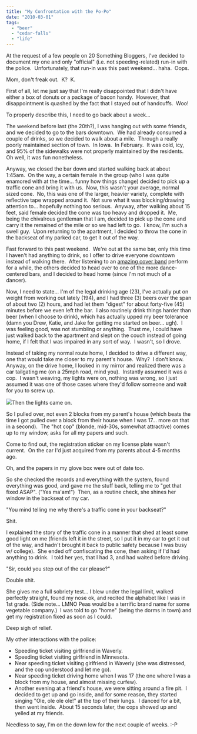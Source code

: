 ```yaml
---
title: "My Confrontation with the Po-Po"
date: "2010-03-01"
tags:
  - "beer"
  - "cedar-falls"
  - "life"
---
```


At the request of a few people on 20 Something Bloggers, I've decided to document my one and only "official" (i.e. not speeding-related) run-in with the police.  Unfortunately, that run-in was this past weekend... haha.  Oops.

Mom, don't freak out.  K?  K.

First of all, let me just say that I'm really disappointed that I didn't have either a box of donuts or a package of bacon handy.  However, that disappointment is quashed by the fact that I stayed out of handcuffs.  Woo!

To properly describe this, I need to go back about a week...

The weekend before last (the 20th?), I was hanging out with some friends, and we decided to go to the bars downtown.  We had already consumed a couple of drinks, so we decided to walk about a mile.  Through a really poorly maintained section of town.  In Iowa.  In February.  It was cold, icy, and 95% of the sidewalks were not properly maintained by the residents.  Oh well, it was fun nonetheless.

Anyway, we closed the bar down and started walking back at about 1:45am.  On the way, a certain female in the group (who I was quite enamored with at the time... funny how things change) decided to pick up a traffic cone and bring it with us.  Now, this wasn't your average, normal sized cone.  No, this was one of the larger, heavier variety, complete with reflective tape wrapped around it.  Not sure what it was blocking/drawing attention to... hopefully nothing too serious.  Anyway, after walking about 15 feet, said female decided the cone was too heavy and dropped it.  Me, being the chivalrous gentleman that I am, decided to pick up the cone and carry it the remained of the mile or so we had left to go.  I know, I'm such a swell guy.  Upon returning to the apartment, I decided to throw the cone in the backseat of my parked car, to get it out of the way.

Fast forward to this past weekend.  We're out at the same bar, only this time I haven't had anything to drink, so I offer to drive everyone downtown instead of walking there.  After listening to an [amazing cover band](http://www.myspace.com/waggmusic) perform for a while, the others decided to head over to one of the more dance-centered bars, and I decided to head home (since I'm not much of a dancer).

Now, I need to state... I'm of the legal drinking age (23), I've actually put on weight from working out lately (194), and I had three (3) beers over the span of about two (2) hours, and had let them "digest" for about forty-five (45) minutes before we even left the bar.  I also routinely drink things harder than beer (when I choose to drink), which has actually upped my beer tolerance (damn you Drew, Katie, and Jake for getting me started on beer... ugh).  I was feeling good, was not stumbling or anything.  Trust me, I could have just walked back to the apartment and slept on the couch instead of going home, if I felt that I was impaired in any sort of way.  I wasn't, so I drove.

Instead of taking my normal route home, I decided to drive a different way, one that would take me closer to my parent's house.  Why?  I don't know.  Anyway, on the drive home, I looked in my mirror and realized there was a car tailgating me (on a 25mph road, mind you).  Instantly assumed it was a cop.  I wasn't weaving, my lights were on, nothing was wrong, so I just assumed it was one of those cases where they'd follow someone and wait for you to screw up.

![](images/PoliceLights2.jpg)Then the lights came on.

So I pulled over, not even 2 blocks from my parent's house (which beats the time I got pulled over a block from their house when I was 17... more on that in a second).  The "hot cop" (blonde, mid-30s, somewhat attractive) comes up to my window, asks for all my papers and such.

Come to find out, the registration sticker on my license plate wasn't current.  On the car I'd just acquired from my parents about 4-5 months ago.

Oh, and the papers in my glove box were out of date too.

So she checked the records and everything with the system, found everything was good, and gave me the stuff back, telling me to "get that fixed ASAP". ("Yes ma'am!")  Then, as a routine check, she shines her window in the backseat of my car.

"You mind telling me why there's a traffic cone in your backseat?"

Shit.

I explained the story of the traffic cone in a manner that shed at least some good light on me (friends left it in the street, so I put it in my car to get it out of the way, and hadn't brought it back to public safety because I was busy w/ college).  She ended off confiscating the cone, then asking if I'd had anything to drink.  I told her yes, that I had 3, and had waited before driving.

"Sir, could you step out of the car please?"

Double shit.

She gives me a full sobriety test... I blew under the legal limit, walked perfectly straight, found my nose ok, and recited the alphabet like I was in 1st grade. (Side note... LMNO Peas would be a terrific brand name for some vegetable company.)  I was told to go "home" (being the dorms in town) and get my registration fixed as soon as I could.

Deep sigh of relief.

My other interactions with the police:

- Speeding ticket visiting girlfriend in Waverly.
- Speeding ticket visiting girlfriend in Minnesota.
- Near speeding ticket visiting girlfriend in Waverly (she was distressed, and the cop understood and let me go).
- Near speeding ticket driving home when I was 17 (the one where I was a block from my house, and almost missing curfew).
- Another evening at a friend's house, we were sitting around a fire pit.  I decided to get up and go inside, and for some reason, they started singing "Ole, ole ole ole!" at the top of their lungs.  I danced for a bit, then went inside.  About 15 seconds later, the cops showed up and yelled at my friends.

Needless to say, I'm on the down low for the next couple of weeks. :-P
